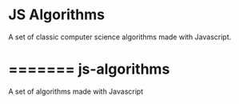 # JS Algorithms

A set of classic computer science algorithms made with Javascript.

=======
js-algorithms
=============

A set of algorithms made with Javascript
